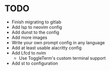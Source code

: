 # TODO
- Finish migrating to gitlab
- Add lsp to neovim config
- Add dunst to the config
- Add more images
- Write your own prompt config in any language
- Add at least usable alacritty config
- Add Lfcd to nvim
    - Use ToggleTerm's custom terminal support
- Add st to configuration
